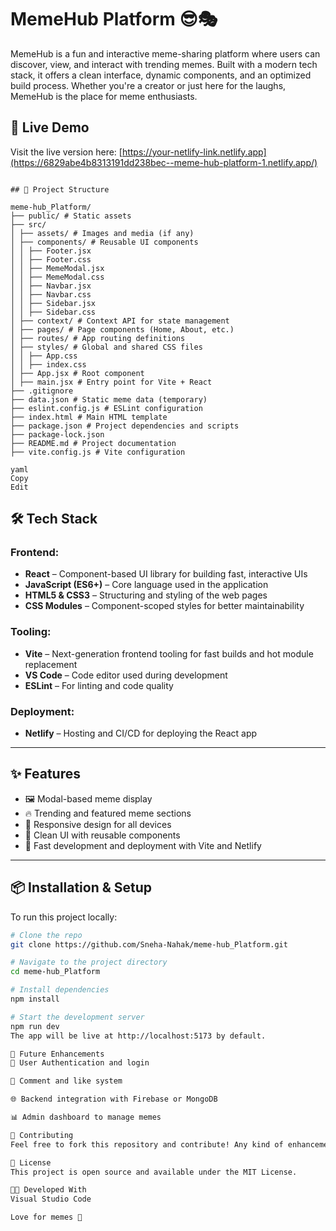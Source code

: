# MemeHub Platform 😎🎭

MemeHub is a fun and interactive meme-sharing platform where users can discover, view, and interact with trending memes. Built with a modern tech stack, it offers a clean interface, dynamic components, and an optimized build process. Whether you're a creator or just here for the laughs, MemeHub is the place for meme enthusiasts.

## 🚀 Live Demo

Visit the live version here: [https://your-netlify-link.netlify.app](https://6829abe4b8313191dd238bec--meme-hub-platform-1.netlify.app/)

```

## 📁 Project Structure

meme-hub_Platform/
├── public/ # Static assets
├── src/
│ ├── assets/ # Images and media (if any)
│ ├── components/ # Reusable UI components
│ │ ├── Footer.jsx
│ │ ├── Footer.css
│ │ ├── MemeModal.jsx
│ │ ├── MemeModal.css
│ │ ├── Navbar.jsx
│ │ ├── Navbar.css
│ │ ├── Sidebar.jsx
│ │ ├── Sidebar.css
│ ├── context/ # Context API for state management
│ ├── pages/ # Page components (Home, About, etc.)
│ ├── routes/ # App routing definitions
│ ├── styles/ # Global and shared CSS files
│ │ ├── App.css
│ │ ├── index.css
│ ├── App.jsx # Root component
│ ├── main.jsx # Entry point for Vite + React
├── .gitignore
├── data.json # Static meme data (temporary)
├── eslint.config.js # ESLint configuration
├── index.html # Main HTML template
├── package.json # Project dependencies and scripts
├── package-lock.json
├── README.md # Project documentation
├── vite.config.js # Vite configuration

yaml
Copy
Edit

```

## 🛠️ Tech Stack

### Frontend:
- **React** – Component-based UI library for building fast, interactive UIs
- **JavaScript (ES6+)** – Core language used in the application
- **HTML5 & CSS3** – Structuring and styling of the web pages
- **CSS Modules** – Component-scoped styles for better maintainability

### Tooling:
- **Vite** – Next-generation frontend tooling for fast builds and hot module replacement
- **VS Code** – Code editor used during development
- **ESLint** – For linting and code quality

### Deployment:
- **Netlify** – Hosting and CI/CD for deploying the React app

---

## ✨ Features

- 🖼️ Modal-based meme display
- 🔥 Trending and featured meme sections
- 📱 Responsive design for all devices
- 🎨 Clean UI with reusable components
- 🚀 Fast development and deployment with Vite and Netlify

---

## 📦 Installation & Setup

To run this project locally:

```bash
# Clone the repo
git clone https://github.com/Sneha-Nahak/meme-hub_Platform.git

# Navigate to the project directory
cd meme-hub_Platform

# Install dependencies
npm install

# Start the development server
npm run dev
The app will be live at http://localhost:5173 by default.

📌 Future Enhancements
🔐 User Authentication and login

💬 Comment and like system

🌐 Backend integration with Firebase or MongoDB

📊 Admin dashboard to manage memes

🙌 Contributing
Feel free to fork this repository and contribute! Any kind of enhancement, bug fix, or suggestion is welcome.

📄 License
This project is open source and available under the MIT License.

👨‍💻 Developed With
Visual Studio Code

Love for memes 💖
